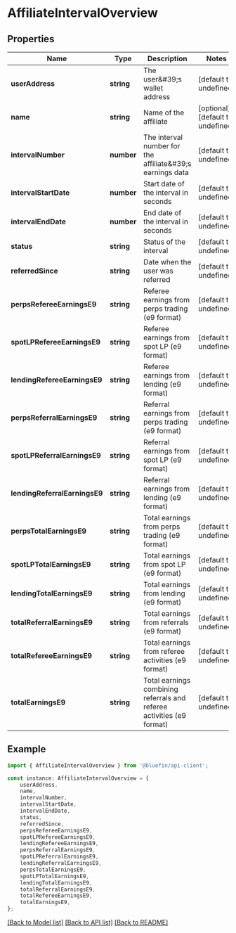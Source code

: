 # AffiliateIntervalOverview


## Properties

Name | Type | Description | Notes
------------ | ------------- | ------------- | -------------
**userAddress** | **string** | The user\&#39;s wallet address | [default to undefined]
**name** | **string** | Name of the affiliate | [optional] [default to undefined]
**intervalNumber** | **number** | The interval number for the affiliate\&#39;s earnings data | [default to undefined]
**intervalStartDate** | **number** | Start date of the interval in seconds | [default to undefined]
**intervalEndDate** | **number** | End date of the interval in seconds | [default to undefined]
**status** | **string** | Status of the interval | [default to undefined]
**referredSince** | **string** | Date when the user was referred | [default to undefined]
**perpsRefereeEarningsE9** | **string** | Referee earnings from perps trading (e9 format) | [default to undefined]
**spotLPRefereeEarningsE9** | **string** | Referee earnings from spot LP (e9 format) | [default to undefined]
**lendingRefereeEarningsE9** | **string** | Referee earnings from lending (e9 format) | [default to undefined]
**perpsReferralEarningsE9** | **string** | Referral earnings from perps trading (e9 format) | [default to undefined]
**spotLPReferralEarningsE9** | **string** | Referral earnings from spot LP (e9 format) | [default to undefined]
**lendingReferralEarningsE9** | **string** | Referral earnings from lending (e9 format) | [default to undefined]
**perpsTotalEarningsE9** | **string** | Total earnings from perps trading (e9 format) | [default to undefined]
**spotLPTotalEarningsE9** | **string** | Total earnings from spot LP (e9 format) | [default to undefined]
**lendingTotalEarningsE9** | **string** | Total earnings from lending (e9 format) | [default to undefined]
**totalReferralEarningsE9** | **string** | Total earnings from referrals (e9 format) | [default to undefined]
**totalRefereeEarningsE9** | **string** | Total earnings from referee activities (e9 format) | [default to undefined]
**totalEarningsE9** | **string** | Total earnings combining referrals and referee activities (e9 format) | [default to undefined]

## Example

```typescript
import { AffiliateIntervalOverview } from '@bluefin/api-client';

const instance: AffiliateIntervalOverview = {
    userAddress,
    name,
    intervalNumber,
    intervalStartDate,
    intervalEndDate,
    status,
    referredSince,
    perpsRefereeEarningsE9,
    spotLPRefereeEarningsE9,
    lendingRefereeEarningsE9,
    perpsReferralEarningsE9,
    spotLPReferralEarningsE9,
    lendingReferralEarningsE9,
    perpsTotalEarningsE9,
    spotLPTotalEarningsE9,
    lendingTotalEarningsE9,
    totalReferralEarningsE9,
    totalRefereeEarningsE9,
    totalEarningsE9,
};
```

[[Back to Model list]](../README.md#documentation-for-models) [[Back to API list]](../README.md#documentation-for-api-endpoints) [[Back to README]](../README.md)
